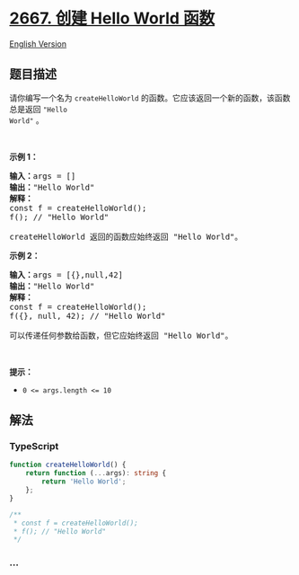 # [2667. 创建 Hello World 函数](https://leetcode.cn/problems/create-hello-world-function)

[English Version](/solution/2600-2699/2667.Create%20Hello%20World%20Function/README_EN.md)

## 题目描述

<!-- 这里写题目描述 -->

请你编写一个名为 <code>createHelloWorld</code> 的函数。它应该返回一个新的函数，该函数总是返回 <code>"Hello World"</code>&nbsp;。

<p>&nbsp;</p>

<p><strong class="example">示例 1：</strong></p>

<pre>
<b>输入：</b>args = []
<b>输出：</b>"Hello World"
<strong>解释：</strong>
const f = createHelloWorld();
f(); // "Hello World"

createHelloWorld 返回的函数应始终返回 "Hello World"。
</pre>

<p><strong class="example">示例 2：</strong></p>

<pre>
<b>输入：</b>args = [{},null,42]
<b>输出：</b>"Hello World"
<strong>解释：</strong>
const f = createHelloWorld();
f({}, null, 42); // "Hello World"

可以传递任何参数给函数，但它应始终返回 "Hello World"。
</pre>

<p>&nbsp;</p>

<p><strong>提示：</strong></p>

<ul>
	<li><code>0 &lt;= args.length &lt;= 10</code></li>
</ul>

## 解法

<!-- 这里可写通用的实现逻辑 -->

<!-- tabs:start -->

### **TypeScript**

```ts
function createHelloWorld() {
    return function (...args): string {
        return 'Hello World';
    };
}

/**
 * const f = createHelloWorld();
 * f(); // "Hello World"
 */
```

### **...**

```

```

<!-- tabs:end -->
